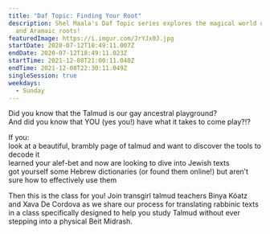 ```yaml
---
title: "Daf Topic: Finding Your Root"
description: Shel Maala's Daf Topic series explores the magical world of Hebrew
  and Aramaic roots!
featuredImage: https://i.imgur.com/JrYJx0J.jpg
startDate: 2020-07-12T18:49:11.007Z
endDate: 2020-07-12T18:49:11.023Z
startTime: 2021-12-08T21:00:11.040Z
endTime: 2021-12-08T22:30:11.049Z
singleSession: true
weekdays:
  - Sunday
---
```

<!--StartFragment-->

Did you know that the Talmud is our gay ancestral playground?\
And did you know that YOU (yes you!) have what it takes to come play?!?

If you:\
look at a beautiful, brambly page of talmud and want to discover the tools to decode it\
learned your alef-bet and now are looking to dive into Jewish texts\
got yourself some Hebrew dictionaries (or found them online!) but aren’t sure how to effectively use them

Then this is the class for you! Join transgirl talmud teachers Binya Kóatz and Xava De Cordova as we share our process for translating rabbinic texts in a class specifically designed to help you study Talmud without ever stepping into a physical Beit Midrash.



<!--EndFragment-->